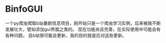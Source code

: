 # BinfoGUI
一个py爬虫爬取b站番剧信息项目，刚开始只是一个爬虫学习实例，后来被我不断发展壮大，譬如添加gui界面之类的。
现在功能尚且完善，在实际使用中可能会有各种问题。
且b站很可能会更新，我的目的就是应对这些更新。
